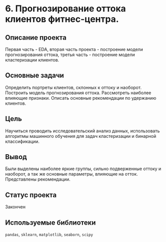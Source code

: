 # 6. Прогнозирование оттока клиентов фитнес-центра.

## Описание проекта
Первая часть - EDA, вторая часть проекта - построение модели прогнозирования оттока, третья часть - построение модели кластеризации клиентов.

## Основные задачи
Определить портреты клиентов, склонных к оттоку и наоборот.
Построить модель прогнозирования оттока.
Рассмотреть наиболее влияющие признаки.
Описать основные рекомендации по удержанию клиентов.
## Цель

Научиться проводить исследовательский анализ данных, использовать алгоритмы машинного обучения для задач кластеризации и бинарной классификации.

## Вывод

Были выделены наиболее яркие группы, сильно подверженные оттоку и наоборот, а так же основные параметры, влияющие на отток. Представлены рекомендации.

## Статус проекта

Закончен

## Используемые библиотеки

<code>pandas</code>, <code>sklearn</code>, <code>matplotlib</code>, <code>seaborn</code>,  <code>scipy</code>

